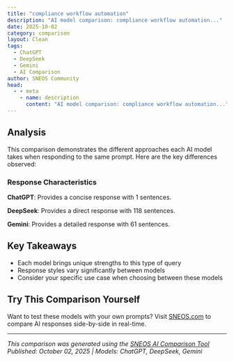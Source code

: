 ```yaml
---
title: "compliance workflow automation"
description: "AI model comparison: compliance workflow automation..."
date: 2025-10-02
category: comparison
layout: Clean
tags:
  - ChatGPT
  - DeepSeek
  - Gemini
  - AI Comparison
author: SNEOS Community
head:
  - - meta
    - name: description
      content: "AI model comparison: compliance workflow automation..."
---
```


<ChatComparison
  title="compliance workflow automation"
  prompt="compliance workflow automation"
  :responses='{
    "ChatGPT": "Error calling OpenAI API.",
    "DeepSeek": "Of course. Let\u0027s break down **Compliance Workflow Automation (CWA)**\u2014what it is, why it\u0027s crucial, its core components, and how to implement it.\n\n### What is Compliance Workflow Automation?\n\nCompliance Workflow Automation is the use of technology to streamline, manage, and execute the series of tasks, approvals, and data collections required to meet regulatory and internal policy requirements. It replaces manual, paper-based, or email-driven processes with a structured, digital, and automated system.\n\nIn simple terms, it\u0027s about creating a **digital checklist that enforces itself**.\n\n---\n\n### Why is it So Important? The Key Benefits\n\n1.  **Efficiency \u0026 Time Savings:**\n    *   Automates repetitive tasks (e.g., sending reminders, routing forms, data entry).\n    *   Reduces process cycle times from days or weeks to hours or minutes.\n    *   Frees up compliance and legal teams to focus on high-value analysis and strategy.\n\n2.  **Accuracy \u0026 Consistency:**\n    *   Eliminates human error from manual data entry and routing.\n    *   Ensures every compliance process is executed the same way, every time, according to the predefined rules.\n\n3.  **Enhanced Visibility \u0026 Auditing:**\n    *   Provides a real-time dashboard of all compliance activities.\n    *   Creates an immutable audit trail\u2014who did what, when, and why. This is a lifesaver during internal or external audits.\n\n4.  **Proactive Risk Management:**\n    *   Automated monitoring and alerts help identify issues *before* they become violations.\n    *   Ensures deadlines (e.g., for policy reviews, license renewals) are never missed.\n\n5.  **Scalability:**\n    *   As a company grows and regulations change, automated workflows can easily scale and adapt, unlike manual processes which become increasingly cumbersome.\n\n---\n\n### Core Components of a Compliance Workflow\n\nA typical automated workflow consists of the following stages:\n\n1.  **Trigger:** What initiates the workflow?\n    *   *Example:* A new employee is hired (from HR system), a policy is due for annual review (calendar date), a potential incident is reported (web form).\n\n2.  **Tasks \u0026 Actions:** What needs to be done?\n    *   *Example:* Assign training modules, collect acknowledgments, perform a risk assessment, generate a report.\n\n3.  **Routing \u0026 Approvals:** Who is responsible for each step?\n    *   *Example:* Route an incident report to the line manager, then to Legal, then to the CCO for final approval. Define escalation paths if an action is not taken in time.\n\n4.  **Data Collection \u0026 Integration:** Where does the data live?\n    *   *Example:* Pull employee data from an HRIS (like Workday), log actions in a centralized compliance register, update records in a GRC platform.\n\n5.  **Monitoring \u0026 Escalation:** How is progress tracked?\n    *   *Example:* Send automatic reminders to task owners. Escalate overdue items to their manager. Send a daily digest of pending items to the Compliance Officer.\n\n6.  **Documentation \u0026 Closure:** How is it finalized?\n    *   *Example:* Once all steps are complete and approved, the workflow automatically archives all related documents, updates the status to \u0022Closed,\u0022 and generates a certificate of completion for the audit trail.\n\n---\n\n### Common Use Cases for Compliance Workflow Automation\n\n*   **Employee On/Offboarding:** Automate policy acknowledgments, mandatory training assignments, and equipment/access provisioning/revocation.\n*   **Policy Management:** Automate the entire lifecycle of a policy\u2014drafting, review, approval, publication, employee attestation, and periodic renewal.\n*   **Incident Reporting \u0026 Management:** Automate the intake, triage, investigation, and resolution of compliance incidents (e.g., whistleblower reports, data breaches).\n*   **Risk Assessments:** Schedule and manage the process of identifying, analyzing, and mitigating risks, including sending surveys and collating results.\n*   **Vendor/Third-Party Risk Management:** Automate the due diligence, contract review, and ongoing monitoring of third-party vendors.\n*   **Regulatory Change Management:** Automate the tracking of new regulations, impact analysis, and the assignment of tasks to implement required changes.\n*   **Audit Management:** Manage audit requests, evidence collection, and response tracking.\n\n---\n\n### How to Implement Compliance Workflow Automation\n\nHere is a practical, step-by-step approach:\n\n1.  **Identify \u0026 Prioritize:**\n    *   Start with a process that is highly manual, repetitive, error-prone, and critical. Policy attestation or incident management are great starting points.\n    *   Map the *current* process on a whiteboard. Identify all steps, decision points, and stakeholders.\n\n2.  **Select the Right Tool:**\n    *   **Dedicated GRC Platforms:** (e.g., ServiceNow GRC, RSA Archer, MetricStream) - Comprehensive but can be complex and expensive.\n    *   **Low-Code/No-Code Platforms:** (e.g., Kissflow, Pipefy, Microsoft Power Automate) - Highly flexible, great for building custom workflows without deep IT involvement.\n    *   **BPM Platforms:** (e.g., Appian, Pega) - Powerful for complex enterprise processes.\n    *   **Built-in features in other software:** Many HRIS (Workday) or ERP (SAP) systems have basic workflow automation capabilities.\n\n3.  **Design the Future-State Workflow:**\n    *   Redesign the process on the new platform. Simplify and optimize it as you go.\n    *   Clearly define triggers, tasks, roles, approvals, and business rules (e.g., \u0022If risk is \u0027High\u0027, route to the CCO\u0022).\n\n4.  **Configure, Integrate, and Test:**\n    *   Build the workflow in your chosen tool.\n    *   Integrate it with other systems (e.g., HR, email, document management).\n    *   Conduct thorough User Acceptance Testing (UAT) with a pilot group.\n\n5.  **Train Users and Launch:**\n    *   Train all stakeholders on their new responsibilities within the automated system.\n    *   Go live, monitor closely, and be prepared to make minor adjustments.\n\n6.  **Monitor and Optimize:**\n    *   Use the built-in analytics to track KPIs like cycle time and backlog.\n    *   Continuously look for ways to improve the workflow.\n\n### Example: Automated Policy Acknowledgment Workflow\n\n| Manual Process | Automated Workflow |\n| :--- | :--- |\n| 1. HR emails a PDF policy to all employees. | **1. Trigger:** A new policy is marked \u0022Ready for Publication\u0022 in the system. |\n| 2. Employees must read, sign, and email back. | **2. Task:** System automatically assigns the policy to all relevant employees via a task in a portal or a link in an email. |\n| 3. HR tracks responses in a spreadsheet. | **3. Action:** Employee reads the policy and clicks \u0022Acknowledge.\u0022 The action and timestamp are automatically recorded. |\n| 4. HR sends follow-up emails to non-compliant staff. | **4. Monitoring:** System automatically sends daily reminders to employees who haven\u0027t acknowledged. |\n| 5. For an audit, HR must search through thousands of emails. | **5. Escalation:** After 3 reminders, the task is escalated to the employee\u0027s manager. |\n| | **6. Closure \u0026 Reporting:** Once the deadline passes, the workflow closes. A real-time report shows 98% compliance, with a full audit trail for each user. |\n\n### Conclusion\n\nCompliance Workflow Automation is no longer a luxury but a necessity for modern, resilient organizations. It transforms compliance from a reactive, administrative burden into a proactive, strategic advantage. By starting with a critical but manageable process and leveraging modern automation tools, companies can significantly reduce risk, improve efficiency, and build a stronger culture of compliance.",
    "Gemini": "## Compliance Workflow Automation: A Deep Dive\n\nCompliance workflow automation is the process of using software and technology to streamline and automate tasks involved in adhering to regulatory requirements, internal policies, and industry standards.  Instead of relying on manual, often error-prone processes, automation aims to:\n\n*   **Reduce risk:** Minimize human error and inconsistencies.\n*   **Improve efficiency:** Streamline tasks and reduce the time spent on compliance activities.\n*   **Enhance transparency:** Create a clear audit trail and provide real-time visibility into compliance status.\n*   **Lower costs:** Reduce labor costs and potential penalties for non-compliance.\n\n**Key Components of a Compliance Workflow Automation System:**\n\n*   **Workflow Engine:** The core of the system, responsible for orchestrating tasks, assigning responsibilities, and tracking progress.\n*   **Rules Engine:** Defines the logic and rules that govern the compliance process, including decision-making and validation.\n*   **Data Integration:** Connects to various data sources to collect and analyze information relevant to compliance. This could include internal databases, external regulatory databases, and third-party services.\n*   **Document Management:** Stores and manages compliance-related documents, ensuring version control and easy access.\n*   **Reporting and Analytics:** Generates reports and dashboards to track compliance metrics, identify potential risks, and provide insights for improvement.\n*   **Notification and Alerts:** Sends automated notifications and alerts to relevant stakeholders when specific events occur, such as approaching deadlines or compliance violations.\n*   **Access Control:**  Ensures that only authorized personnel have access to sensitive compliance data and processes.\n*   **Audit Trail:**  Maintains a detailed record of all actions taken within the system, providing a clear audit trail for compliance verification.\n\n**Typical Steps in Automating a Compliance Workflow:**\n\n1.  **Identify Compliance Requirements:** Determine the specific regulations, policies, and standards that apply to the organization.\n2.  **Analyze Existing Processes:**  Map out the current compliance workflows, identifying pain points, bottlenecks, and areas for improvement.\n3.  **Design Automated Workflows:**  Design new, automated workflows that streamline the compliance process. This includes defining tasks, responsibilities, rules, and data requirements.\n4.  **Select Appropriate Technology:** Choose a compliance automation platform or tool that meets the organization\u0027s specific needs and budget. This might involve building a custom solution or adopting a commercially available platform.\n5.  **Implement and Configure the System:**  Implement the chosen technology and configure it to support the designed workflows.\n6.  **Test and Validate:**  Thoroughly test the automated workflows to ensure they function correctly and meet compliance requirements.\n7.  **Train Users:**  Provide training to employees on how to use the new system and follow the automated workflows.\n8.  **Monitor and Improve:**  Continuously monitor the performance of the automated workflows and make adjustments as needed to optimize efficiency and effectiveness.\n\n**Examples of Compliance Workflows That Can Be Automated:**\n\n*   **Know Your Customer (KYC) and Anti-Money Laundering (AML):** Automate customer onboarding, screening for suspicious activity, and reporting of suspicious transactions.\n*   **Data Privacy (GDPR, CCPA):** Automate data subject access requests, consent management, and data breach notification processes.\n*   **Financial Reporting (SOX):** Automate the collection and validation of financial data, ensuring accuracy and compliance with reporting requirements.\n*   **IT Security:** Automate vulnerability scanning, patch management, and access control reviews.\n*   **Employee Training:** Automate the assignment, tracking, and completion of mandatory compliance training programs.\n*   **Vendor Management:** Automate vendor risk assessments, due diligence, and contract reviews.\n*   **Policy Management:** Automate policy distribution, attestation, and version control.\n\n**Benefits of Compliance Workflow Automation:**\n\n*   **Reduced Risk of Non-Compliance:** Automates processes to ensure adherence to regulations and internal policies.\n*   **Increased Efficiency:** Streamlines workflows, reducing manual effort and freeing up staff to focus on more strategic tasks.\n*   **Improved Accuracy:** Minimizes human error and ensures consistent data handling.\n*   **Enhanced Transparency and Auditability:** Provides a clear audit trail and real-time visibility into compliance status.\n*   **Lower Costs:** Reduces labor costs, penalties for non-compliance, and the costs associated with manual processes.\n*   **Scalability:** Enables organizations to easily scale their compliance efforts as their business grows and regulatory requirements change.\n*   **Better Decision Making:** Provides data-driven insights to improve compliance strategies and decision-making.\n\n**Challenges of Implementing Compliance Workflow Automation:**\n\n*   **Complexity:** Compliance requirements can be complex and constantly evolving, making it challenging to automate the process.\n*   **Data Integration:** Integrating data from different sources can be difficult, especially if the data is stored in disparate systems.\n*   **Change Management:** Implementing a new system can require significant changes to existing processes and workflows, which can be challenging for employees to adapt to.\n*   **Cost:** The cost of implementing a compliance automation system can be significant, especially for smaller organizations.\n*   **Maintaining Accuracy and Currency:**  Ensuring the automated system stays current with regulatory changes requires ongoing monitoring and updates.\n*   **Choosing the Right Solution:**  Selecting the optimal platform that is both affordable and tailored to your specific needs can be challenging.\n\n**Technologies and Tools:**\n\n*   **Robotic Process Automation (RPA):** Automates repetitive tasks by mimicking human actions.\n*   **Business Process Management (BPM) Software:**  Provides a platform for designing, managing, and automating business processes, including compliance workflows.\n*   **Low-Code/No-Code Platforms:**  Enables organizations to quickly build and deploy compliance automation solutions without extensive coding.\n*   **Compliance Management Software:**  Provides a suite of tools for managing compliance activities, including workflow automation, document management, and reporting.\n*   **Artificial Intelligence (AI) and Machine Learning (ML):**  Can be used to automate more complex compliance tasks, such as fraud detection and risk assessment.\n\n**Conclusion:**\n\nCompliance workflow automation is essential for organizations seeking to improve efficiency, reduce risk, and ensure compliance with evolving regulations. By automating key processes, organizations can free up resources, improve accuracy, and gain better visibility into their compliance posture.  A successful implementation requires careful planning, the right technology, and a commitment to ongoing monitoring and improvement.  It is an investment that yields significant returns in terms of risk mitigation, cost savings, and improved operational efficiency.\n"
  }'
  published-date="09:27"
/>

## Analysis

This comparison demonstrates the different approaches each AI model takes when responding to the same prompt. Here are the key differences observed:

### Response Characteristics

**ChatGPT**: Provides a concise response with 1 sentences. 

**DeepSeek**: Provides a direct response with 118 sentences. 

**Gemini**: Provides a detailed response with 61 sentences. 

## Key Takeaways

- Each model brings unique strengths to this type of query
- Response styles vary significantly between models
- Consider your specific use case when choosing between these models

## Try This Comparison Yourself

Want to test these models with your own prompts? Visit [SNEOS.com](https://sneos.com) to compare AI responses side-by-side in real-time.

---

*This comparison was generated using the [SNEOS AI Comparison Tool](https://sneos.com)*
*Published: October 02, 2025 | Models: ChatGPT, DeepSeek, Gemini*
